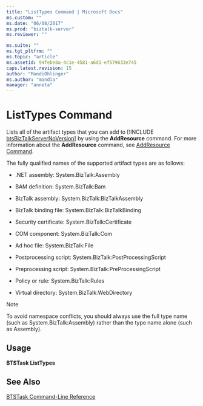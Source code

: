 ```yaml
---
title: "ListTypes Command | Microsoft Docs"
ms.custom: ""
ms.date: "06/08/2017"
ms.prod: "biztalk-server"
ms.reviewer: ""

ms.suite: ""
ms.tgt_pltfrm: ""
ms.topic: "article"
ms.assetid: 94febe8a-4c1e-4581-a6d1-ef579633e745
caps.latest.revision: 15
author: "MandiOhlinger"
ms.author: "mandia"
manager: "anneta"
---
```

# ListTypes Command
Lists all of the artifact types that you can add to [!INCLUDE [btsBizTalkServerNoVersion](../includes/btsbiztalkservernoversion-md.md)] by using the <strong>AddResource</strong> command. For more information about the <strong>AddResource</strong> command, see [AddResource Command](../core/addresource-command.md).  
  
 The fully qualified names of the supported artifact types are as follows:  
  
-   .NET assembly: System.BizTalk:Assembly  
  
-   BAM definition: System.BizTalk:Bam  
  
-   BizTalk assembly: System.BizTalk:BizTalkAssembly  
  
-   BizTalk binding file: System.BizTalk:BizTalkBinding  
  
-   Security certificate: System.BizTalk:Certificate  
  
-   COM component: System.BizTalk:Com  
  
-   Ad hoc file: System.BizTalk:File  
  
-   Postprocessing script: System.BizTalk:PostProcessingScript  
  
-   Preprocessing script: System.BizTalk:PreProcessingScript  
  
-   Policy or rule: System.BizTalk:Rules  
  
-   Virtual directory: System.BizTalk:WebDirectory  
  
> [!NOTE]
>  To avoid namespace conflicts, you should always use the full type name (such as System.BizTalk:Assembly) rather than the type name alone (such as Assembly).  
  
## Usage  
 **BTSTask ListTypes**  
  
## See Also  
 [BTSTask Command-Line Reference](../core/btstask-command-line-reference.md)